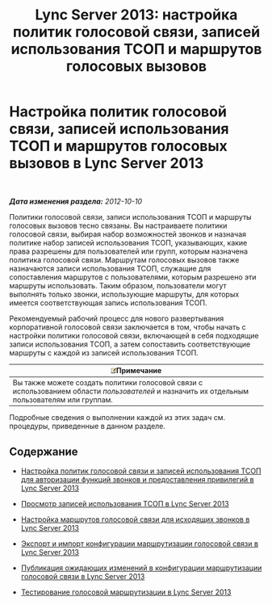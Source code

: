 ﻿---
title: 'Lync Server 2013: настройка политик голосовой связи, записей использования ТСОП и маршрутов голосовых вызовов'
TOCTitle: Настройка политик голосовой связи, записей использования ТСОП и маршрутов голосовых вызовов
ms:assetid: 1e5a15f9-6f42-4dc6-baaa-24daf54afc4d
ms:mtpsurl: https://technet.microsoft.com/ru-ru/library/Gg398272(v=OCS.15)
ms:contentKeyID: 49309137
ms.date: 05/19/2016
mtps_version: v=OCS.15
ms.translationtype: HT
---

# Настройка политик голосовой связи, записей использования ТСОП и маршрутов голосовых вызовов в Lync Server 2013

 

_**Дата изменения раздела:** 2012-10-10_

Политики голосовой связи, записи использования ТСОП и маршруты голосовых вызовов тесно связаны. Вы настраиваете политики голосовой связи, выбирая набор возможностей звонков и назначая политике набор записей использования ТСОП, указывающих, какие права разрешены для пользователей или групп, которым назначена политика голосовой связи. Маршрутам голосовых вызовов также назначаются записи использования ТСОП, служащие для сопоставления маршрутов с пользователями, которым разрешено эти маршруты использовать. Таким образом, пользователи могут выполнять только звонки, использующие маршруты, для которых имеется соответствующая запись использования ТСОП.

Рекомендуемый рабочий процесс для нового развертывания корпоративной голосовой связи заключается в том, чтобы начать с настройки политики голосовой связи, включающей в себя подходящие записи использования ТСОП, а затем сопоставить соответствующие маршруты с каждой из записей использования ТСОП.

<table>
<thead>
<tr class="header">
<th><img src="images/Gg398412.note(OCS.15).gif" title="note" alt="note" />Примечание</th>
</tr>
</thead>
<tbody>
<tr class="odd">
<td>Вы также можете создать политики голосовой связи с использованием области <em>пользователей</em> и назначить их отдельным пользователям или группам.</td>
</tr>
</tbody>
</table>


Подробные сведения о выполнении каждой из этих задач см. процедуры, приведенные в данном разделе.

## Содержание

  - [Настройка политик голосовой связи и записей использования ТСОП для авторизации функций звонков и предоставления привилегий в Lync Server 2013](lync-server-2013-configuring-voice-policies-and-pstn-usage-records-to-authorize-calling-features-and-privileges.md)

  - [Просмотр записей использования ТСОП в Lync Server 2013](lync-server-2013-view-pstn-usage-records.md)

  - [Настройка маршрутов голосовой связи для исходящих звонков в Lync Server 2013](lync-server-2013-configuring-voice-routes-for-outbound-calls.md)

  - [Экспорт и импорт конфигурации маршрутизации голосовой связи в Lync Server 2013](lync-server-2013-exporting-and-importing-voice-routing-configuration.md)

  - [Публикация ожидающих изменений в конфигурации маршрутизации голосовой связи в Lync Server 2013](lync-server-2013-publish-pending-changes-to-the-voice-routing-configuration.md)

  - [Тестирование голосовой маршрутизации в Lync Server 2013](lync-server-2013-test-voice-routing.md)

